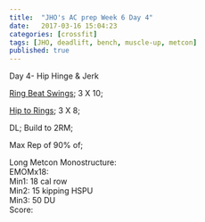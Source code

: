 ```yaml
---
title:  "JHO's AC prep Week 6 Day 4"
date:   2017-03-16 15:04:23
categories: [crossfit]
tags: [JHO, deadlift, bench, muscle-up, metcon]
published: true
---
```

Day 4- Hip Hinge & Jerk

[Ring Beat Swings][link1]; 3 X 10;

[Hip to Rings][link2]; 3 X 8;

DL; Build to 2RM;

Max Rep of 90% of;


Long Metcon Monostructure:  
EMOMx18:  
Min1: 18 cal row  
Min2: 15 kipping HSPU  
Min3: 50 DU  
Score: 

[link1]: https://www.youtu.be/OEbTnKKff6Q
[link2]: https://www.youtu.be/7stNokLb2Ts